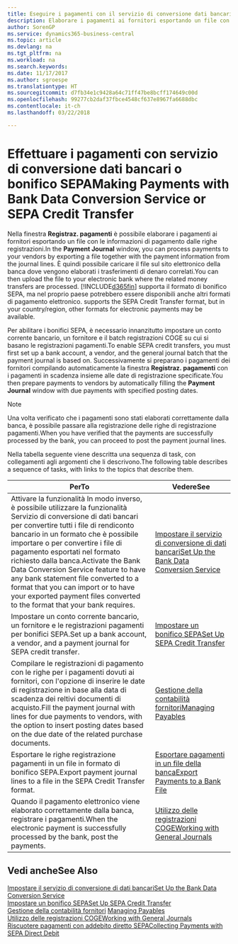 ```yaml
---
title: Eseguire i pagamenti con il servizio di conversione dati bancari o bonifico SEPA | Microsoft Docs
description: Elaborare i pagamenti ai fornitori esportando un file con le informazioni di pagamento dalle righe registrazioni.
author: SorenGP
ms.service: dynamics365-business-central
ms.topic: article
ms.devlang: na
ms.tgt_pltfrm: na
ms.workload: na
ms.search.keywords: 
ms.date: 11/17/2017
ms.author: sgroespe
ms.translationtype: HT
ms.sourcegitcommit: d7fb34e1c9428a64c71ff47be8bcff174649c00d
ms.openlocfilehash: 99277cb2daf37fbce4548cf637e8967fa6688dbc
ms.contentlocale: it-ch
ms.lasthandoff: 03/22/2018

---
```

# <a name="making-payments-with-bank-data-conversion-service-or-sepa-credit-transfer"></a><span data-ttu-id="66d01-103">Effettuare i pagamenti con servizio di conversione dati bancari o bonifico SEPA</span><span class="sxs-lookup"><span data-stu-id="66d01-103">Making Payments with Bank Data Conversion Service or SEPA Credit Transfer</span></span>
<span data-ttu-id="66d01-104">Nella finestra **Registraz. pagamenti** è possibile elaborare i pagamenti ai fornitori esportando un file con le informazioni di pagamento dalle righe registrazioni.</span><span class="sxs-lookup"><span data-stu-id="66d01-104">In the **Payment Journal** window, you can process payments to your vendors by exporting a file together with the payment information from the journal lines.</span></span> <span data-ttu-id="66d01-105">È quindi possibile caricare il file sul sito elettronico della banca dove vengono elaborati i trasferimenti di denaro correlati.</span><span class="sxs-lookup"><span data-stu-id="66d01-105">You can then upload the file to your electronic bank where the related money transfers are processed.</span></span> [!INCLUDE[d365fin](includes/d365fin_md.md)]<span data-ttu-id="66d01-106"> supporta il formato di bonifico SEPA, ma nel proprio paese potrebbero essere disponibili anche altri formati di pagamento elettronico.</span><span class="sxs-lookup"><span data-stu-id="66d01-106"> supports the SEPA Credit Transfer format, but in your country/region, other formats for electronic payments may be available.</span></span>   

 <span data-ttu-id="66d01-107">Per abilitare i bonifici SEPA, è necessario innanzitutto impostare un conto corrente bancario, un fornitore e il batch registrazioni COGE su cui si basano le registrazioni pagamenti.</span><span class="sxs-lookup"><span data-stu-id="66d01-107">To enable SEPA credit transfers, you must first set up a bank account, a vendor, and the general journal batch that the payment journal is based on.</span></span> <span data-ttu-id="66d01-108">Successivamente si preparano i pagamenti dei fornitori compilando automaticamente la finestra **Registraz. pagamenti** con i pagamenti in scadenza insieme alle date di registrazione specificate.</span><span class="sxs-lookup"><span data-stu-id="66d01-108">You then prepare payments to vendors by automatically filling the **Payment Journal** window with due payments with specified posting dates.</span></span>  

> [!NOTE]  
>  <span data-ttu-id="66d01-109">Una volta verificato che i pagamenti sono stati elaborati correttamente dalla banca, è possibile passare alla registrazione delle righe di registrazione pagamenti.</span><span class="sxs-lookup"><span data-stu-id="66d01-109">When you have verified that the payments are successfully processed by the bank, you can proceed to post the payment journal lines.</span></span>  

 <span data-ttu-id="66d01-110">Nella tabella seguente viene descritta una sequenza di task, con collegamenti agli argomenti che li descrivono.</span><span class="sxs-lookup"><span data-stu-id="66d01-110">The following table describes a sequence of tasks, with links to the topics that describe them.</span></span>   

|<span data-ttu-id="66d01-111">**Per**</span><span class="sxs-lookup"><span data-stu-id="66d01-111">**To**</span></span>|<span data-ttu-id="66d01-112">**Vedere**</span><span class="sxs-lookup"><span data-stu-id="66d01-112">**See**</span></span>|  
|------------|-------------|  
|<span data-ttu-id="66d01-113">Attivare la funzionalità In modo inverso, è possibile utilizzare la funzionalità Servizio di conversione di dati bancari per convertire tutti i file di rendiconto bancario in un formato che è possibile importare o per convertire i file di pagamento esportati nel formato richiesto dalla banca.</span><span class="sxs-lookup"><span data-stu-id="66d01-113">Activate the Bank Data Conversion Service feature to have any bank statement file converted to a format that you can import or to have your exported payment files converted to the format that your bank requires.</span></span>|[<span data-ttu-id="66d01-114">Impostare il servizio di conversione di dati bancari</span><span class="sxs-lookup"><span data-stu-id="66d01-114">Set Up the Bank Data Conversion Service</span></span>](bank-how-setup-bank-statement-service.md)|  
|<span data-ttu-id="66d01-115">Impostare un conto corrente bancario, un fornitore e le registrazioni pagamenti per bonifici SEPA.</span><span class="sxs-lookup"><span data-stu-id="66d01-115">Set up a bank account, a vendor, and a payment journal for SEPA credit transfer.</span></span>|[<span data-ttu-id="66d01-116">Impostare un bonifico SEPA</span><span class="sxs-lookup"><span data-stu-id="66d01-116">Set Up SEPA Credit Transfer</span></span>](finance-how-to-set-up-sepa-credit-transfer.md)|  
|<span data-ttu-id="66d01-117">Compilare le registrazioni di pagamento con le righe per i pagamenti dovuti ai fornitori, con l'opzione di inserire le date di registrazione in base alla data di scadenza dei reltivi documenti di acquisto.</span><span class="sxs-lookup"><span data-stu-id="66d01-117">Fill the payment journal with lines for due payments to vendors, with the option to insert posting dates based on the due date of the related purchase documents.</span></span>|[<span data-ttu-id="66d01-118">Gestione della contabilità fornitori</span><span class="sxs-lookup"><span data-stu-id="66d01-118">Managing Payables</span></span>](payables-manage-payables.md)|  
|<span data-ttu-id="66d01-119">Esportare le righe registrazione pagamenti in un file in formato di bonifico SEPA.</span><span class="sxs-lookup"><span data-stu-id="66d01-119">Export payment journal lines to a file in the SEPA Credit Transfer format.</span></span>|[<span data-ttu-id="66d01-120">Esportare pagamenti in un file della banca</span><span class="sxs-lookup"><span data-stu-id="66d01-120">Export Payments to a Bank File</span></span>](payables-how-export-payments-bank-file.md)|  
|<span data-ttu-id="66d01-121">Quando il pagamento elettronico viene elaborato correttamente dalla banca, registrare i pagamenti.</span><span class="sxs-lookup"><span data-stu-id="66d01-121">When the electronic payment is successfully processed by the bank, post the payments.</span></span>|[<span data-ttu-id="66d01-122">Utilizzo delle registrazioni COGE</span><span class="sxs-lookup"><span data-stu-id="66d01-122">Working with General Journals</span></span>](ui-work-general-journals.md)|  

## <a name="see-also"></a><span data-ttu-id="66d01-123">Vedi anche</span><span class="sxs-lookup"><span data-stu-id="66d01-123">See Also</span></span>  
[<span data-ttu-id="66d01-124">Impostare il servizio di conversione di dati bancari</span><span class="sxs-lookup"><span data-stu-id="66d01-124">Set Up the Bank Data Conversion Service</span></span>](bank-how-setup-bank-statement-service.md)  
[<span data-ttu-id="66d01-125">Impostare un bonifico SEPA</span><span class="sxs-lookup"><span data-stu-id="66d01-125">Set Up SEPA Credit Transfer</span></span>](finance-how-to-set-up-sepa-credit-transfer.md)  
<span data-ttu-id="66d01-126">[Gestione della contabilità fornitori](payables-manage-payables.md) </span><span class="sxs-lookup"><span data-stu-id="66d01-126">[Managing Payables](payables-manage-payables.md) </span></span>  
[<span data-ttu-id="66d01-127">Utilizzo delle registrazioni COGE</span><span class="sxs-lookup"><span data-stu-id="66d01-127">Working with General Journals</span></span>](ui-work-general-journals.md)  
[<span data-ttu-id="66d01-128">Riscuotere pagamenti con addebito diretto SEPA</span><span class="sxs-lookup"><span data-stu-id="66d01-128">Collecting Payments with SEPA Direct Debit</span></span>](finance-collect-payments-with-sepa-direct-debit.md)   

